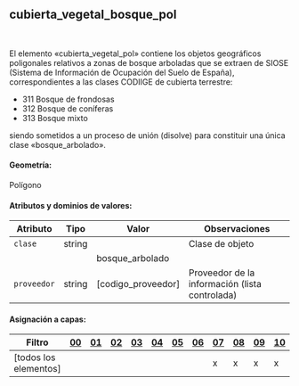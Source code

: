 ## cubierta_vegetal_bosque_pol
<br />

El elemento «cubierta_vegetal_pol» contiene los objetos geográficos poligonales relativos a zonas de bosque arboladas que se extraen de SIOSE (Sistema de Información de Ocupación del Suelo de España), correspondientes a las clases CODIIGE de cubierta terrestre:

- 311 Bosque de frondosas
- 312 Bosque de coníferas
- 313 Bosque mixto

siendo sometidos a un proceso de unión (disolve) para constituir una única clase «bosque_arbolado».

#### Geometría:

Polígono

#### Atributos y dominios de valores:

|Atributo|Tipo|Valor|Observaciones|
|---|---|---|---|
|`clase`|string| |Clase de objeto|
| | |bosque_arbolado| |
|`proveedor`|string|[codigo_proveedor]|Proveedor de la información (lista controlada)|

#### Asignación a capas:

|Filtro|[00](../../niveles/nivel_00)|[01](../../niveles/nivel_01)|[02](../../niveles/nivel_02)|[03](../../niveles/nivel_03)|[04](../../niveles/nivel_04)|[05](../../niveles/nivel_05)|[06](../../niveles/nivel_06)|[07](../../niveles/nivel_07)|[08](../../niveles/nivel_08)|[09](../../niveles/nivel_09)|[10](../../niveles/nivel_10)|[11](../../niveles/nivel_11)|[12](../../niveles/nivel_12)|[13](../../niveles/nivel_13)|[14](../../niveles/nivel_14)|[15](../../niveles/nivel_15)|[16](../../niveles/nivel_16)|[17](../../niveles/nivel_17)|[18](../../niveles/nivel_18)|[19](../../niveles/nivel_19)|[20](../../niveles/nivel_20)|[21](../../niveles/nivel_21)|[22](../../niveles/nivel_22)|
|---|---|---|---|---|---|---|---|---|---|---|---|---|---|---|---|---|---|---|---|---|---|---|---|
|[todos los elementos]| | | | | | | |x|x|x|x|x|x| | | | | | | | | | |

